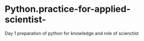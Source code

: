 # Python.practice-for-applied-scientist-
Day 1 preparation of python for knowledge and role of scienctist
